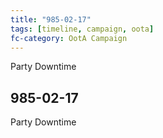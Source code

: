 ```yaml
---
title: "985-02-17"
tags: [timeline, campaign, oota]
fc-category: OotA Campaign
---
```

<span class='ob-timelines'
	data-date='985-02-17-00'
	data-title='Campaign: NAGA Adventures'
	data-class='orange'> Party Downtime </span>
## 985-02-17
Party Downtime
